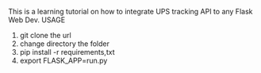 This is a learning tutorial on how to integrate UPS tracking API to any Flask Web Dev.
USAGE
1. git clone the url
2. change directory the folder
3. pip install -r requirements,txt
4. export FLASK_APP=run.py

